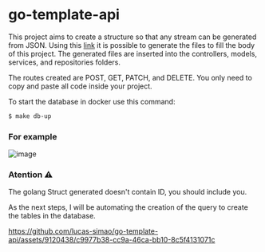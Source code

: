 # go-template-api

This project aims to create a structure so that any stream can be generated from JSON. Using this [link](https://go-gen-mma3hhwizq-ue.a.run.app/) it is possible to generate the files to fill the body of this project. The generated files are inserted into the controllers, models, services, and repositories folders.

The routes created are POST, GET, PATCH, and DELETE. You only need to copy and paste all code inside your project.

To start the database in docker use this command:
```bash
$ make db-up
```

### For example

![image](https://github.com/lucas-simao/go-template-api/assets/9120438/11ce90ef-07db-403d-bdfe-8fcfedc301bc)

### Atention ⚠️

The golang Struct generated doesn't contain ID, you should include you.

As the next steps, I will be automating the creation of the query to create the tables in the database.


https://github.com/lucas-simao/go-template-api/assets/9120438/c9977b38-cc9a-46ca-bb10-8c5f4131071c

